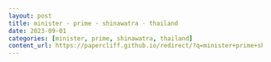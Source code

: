 ```yaml
---
layout: post
title: minister · prime · shinawatra · thailand
date: 2023-09-01
categories: [minister, prime, shinawatra, thailand]
content_url: https://papercliff.github.io/redirect/?q=minister+prime+shinawatra+thailand&tbs=cdr:1,cd_min:8/31/2023,cd_max:9/2/2023
---
```

